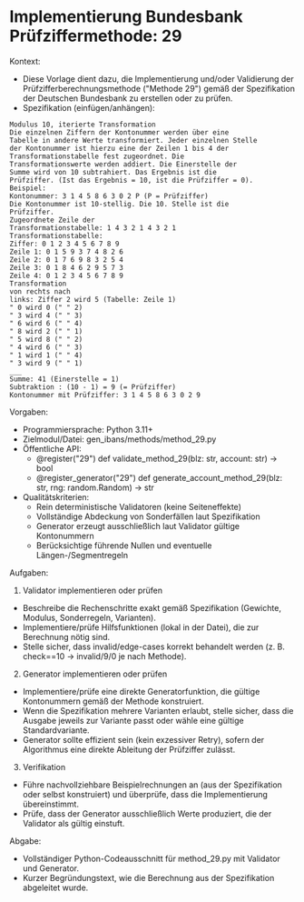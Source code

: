 # Implementierung Bundesbank Prüfziffermethode: 29

Kontext:
- Diese Vorlage dient dazu, die Implementierung und/oder Validierung der Prüfzifferberechnungsmethode ("Methode 29") gemäß der Spezifikation der Deutschen Bundesbank zu erstellen oder zu prüfen.
- Spezifikation (einfügen/anhängen):

```Text
Modulus 10, iterierte Transformation
Die einzelnen Ziffern der Kontonummer werden über eine
Tabelle in andere Werte transformiert. Jeder einzelnen Stelle
der Kontonummer ist hierzu eine der Zeilen 1 bis 4 der
Transformationstabelle fest zugeordnet. Die
Transformationswerte werden addiert. Die Einerstelle der
Summe wird von 10 subtrahiert. Das Ergebnis ist die
Prüfziffer. (Ist das Ergebnis = 10, ist die Prüfziffer = 0).
Beispiel:
Kontonummer: 3 1 4 5 8 6 3 0 2 P (P = Prüfziffer)
Die Kontonummer ist 10-stellig. Die 10. Stelle ist die
Prüfziffer.
Zugeordnete Zeile der
Transformationstabelle: 1 4 3 2 1 4 3 2 1
Transformationstabelle:
Ziffer: 0 1 2 3 4 5 6 7 8 9
Zeile 1: 0 1 5 9 3 7 4 8 2 6
Zeile 2: 0 1 7 6 9 8 3 2 5 4
Zeile 3: 0 1 8 4 6 2 9 5 7 3
Zeile 4: 0 1 2 3 4 5 6 7 8 9
Transformation
von rechts nach
links: Ziffer 2 wird 5 (Tabelle: Zeile 1)
" 0 wird 0 (" " 2)
" 3 wird 4 (" " 3)
" 6 wird 6 (" " 4)
" 8 wird 2 (" " 1)
" 5 wird 8 (" " 2)
" 4 wird 6 (" " 3)
" 1 wird 1 (" " 4)
" 3 wird 9 (" " 1)
___
Summe: 41 (Einerstelle = 1)
Subtraktion : (10 - 1) = 9 (= Prüfziffer)
Kontonummer mit Prüfziffer: 3 1 4 5 8 6 3 0 2 9
```

Vorgaben:
- Programmiersprache: Python 3.11+
- Zielmodul/Datei: gen_ibans/methods/method_29.py
- Öffentliche API:
  - @register("29") def validate_method_29(blz: str, account: str) -> bool
  - @register_generator("29") def generate_account_method_29(blz: str, rng: random.Random) -> str
- Qualitätskriterien:
  - Rein deterministische Validatoren (keine Seiteneffekte)
  - Vollständige Abdeckung von Sonderfällen laut Spezifikation
  - Generator erzeugt ausschließlich laut Validator gültige Kontonummern
  - Berücksichtige führende Nullen und eventuelle Längen-/Segmentregeln

Aufgaben:
1) Validator implementieren oder prüfen
- Beschreibe die Rechenschritte exakt gemäß Spezifikation (Gewichte, Modulus, Sonderregeln, Varianten).
- Implementiere/prüfe Hilfsfunktionen (lokal in der Datei), die zur Berechnung nötig sind.
- Stelle sicher, dass invalid/edge-cases korrekt behandelt werden (z. B. check==10 -> invalid/9/0 je nach Methode).

2) Generator implementieren oder prüfen
- Implementiere/prüfe eine direkte Generatorfunktion, die gültige Kontonummern gemäß der Methode konstruiert.
- Wenn die Spezifikation mehrere Varianten erlaubt, stelle sicher, dass die Ausgabe jeweils zur Variante passt oder wähle eine gültige Standardvariante.
- Generator sollte effizient sein (kein exzessiver Retry), sofern der Algorithmus eine direkte Ableitung der Prüfziffer zulässt.

3) Verifikation
- Führe nachvollziehbare Beispielrechnungen an (aus der Spezifikation oder selbst konstruiert) und überprüfe, dass die Implementierung übereinstimmt.
- Prüfe, dass der Generator ausschließlich Werte produziert, die der Validator als gültig einstuft.

Abgabe:
- Vollständiger Python-Codeausschnitt für method_29.py mit Validator und Generator.
- Kurzer Begründungstext, wie die Berechnung aus der Spezifikation abgeleitet wurde.